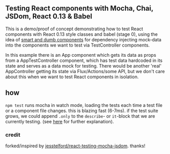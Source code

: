 ## Testing React components with Mocha, Chai, JSDom, React 0.13 & Babel

This is a demo/proof of concept demonstrating how to test React components with React 0.13 style classes and babel (stage 0), using the idea of [smart and dumb components](https://medium.com/@dan_abramov/smart-and-dumb-components-7ca2f9a7c7d0) for dependency injecting mock-data into the components we want to test via TestController components.

In this example there is an App component which gets its data as props from a  AppTestController component, which has test data hardcoded in its state and serves as a data mock for testing. There would be another 'real' AppController getting its state via Flux/Actions/some API, but we don't care about this when we want to test React components in isolation.

## how
`npm test` runs mocha in watch mode, loading the tests each time a test file or a component file changes. this is blazing fast (6-7ms). if the test suite grows, we could append `.only` to the `describe`- or `it`-block that we are currently testing. (see [here](http://jaketrent.com/post/run-single-mocha-test/) for further explanation).


### credit
forked/inspired by [jesstelford/react-testing-mocha-jsdom](https://github.com/jesstelford/react-testing-mocha-jsdom). thanks!
